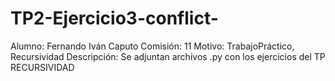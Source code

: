 # TP2-Ejercicio3-conflict-
Alumno: Fernando Iván Caputo
Comisión: 11
Motivo: TrabajoPráctico, Recursividad
Descripción: Se adjuntan archivos .py con los ejercicios del TP RECURSIVIDAD


